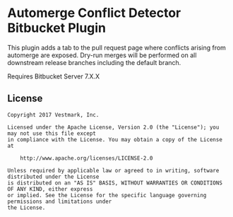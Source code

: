# Automerge Conflict Detector Bitbucket Plugin

This plugin adds a tab to the pull request page where conflicts arising from automerge are exposed. 
Dry-run merges will be performed on all downstream release branches including the default branch.

Requires Bitbucket Server 7.X.X

## License
    Copyright 2017 Vestmark, Inc.

    Licensed under the Apache License, Version 2.0 (the "License"); you may not use this file except 
    in compliance with the License. You may obtain a copy of the License at

        http://www.apache.org/licenses/LICENSE-2.0

    Unless required by applicable law or agreed to in writing, software distributed under the License
    is distributed on an "AS IS" BASIS, WITHOUT WARRANTIES OR CONDITIONS OF ANY KIND, either express 
    or implied. See the License for the specific language governing permissions and limitations under
    the License.
